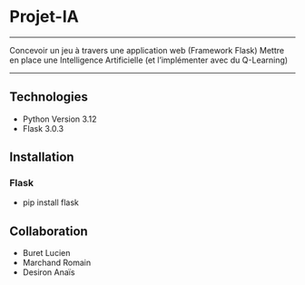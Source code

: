 # Projet-IA
***
Concevoir un jeu à travers une application web (Framework Flask)
Mettre en place une Intelligence Artificielle (et l’implémenter avec du Q-Learning)
***
## Technologies
- Python Version 3.12
- Flask 3.0.3
## Installation
### Flask
- pip install flask

## Collaboration
- Buret Lucien
- Marchand Romain
- Desiron Anaïs